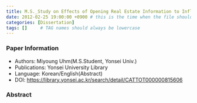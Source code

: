 ```yaml
---
title: M.S._Study on Effects of Opening Real Estate Information to Influence Transaction Price of Apartments in Seoul
date: 2012-02-25 19:00:00 +0900 # this is the time when the file should be shown to public
categories: [Dissertation]
tags: []     # TAG names should always be lowercase
---
```


### Paper Information
- Authors: Miyoung Uhm(M.S.Student, Yonsei Univ.)
- Publications:
Yonsei University Library
- Language: 
Korean/English(Abstract)
- DOI: <https://library.yonsei.ac.kr/search/detail/CATTOT000000815606>

### Abstract

